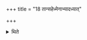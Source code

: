 +++
title = "18 तान्सहेध्मेनाभ्यादध्यात्"

+++

<details><summary>थिते</summary>

18. (And then) he should put them (in fire) along with the fuel. 
</details>

